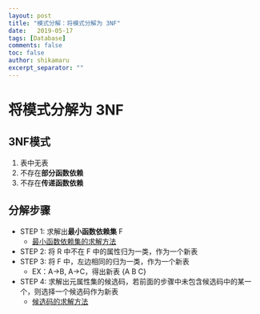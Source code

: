 ```yaml
---
layout: post
title: "模式分解：将模式分解为 3NF"
date:   2019-05-17
tags: [Database]
comments: false
toc: false
author: shikamaru
excerpt_separator: ""
---
```


# 将模式分解为 3NF

## 3NF模式

1. 表中无表
2. 不存在**部分函数依赖**
3. 不存在**传递函数依赖**

## 分解步骤

* STEP 1: 求解出**最小函数依赖集** F
  * [最小函数依赖集的求解方法](https://blog.carlchen.icu/minimal_cover/)
* STEP 2: 将 R 中不在 F 中的属性归为一类，作为一个新表
* STEP 3: 将 F 中，左边相同的归为一类，作为一个新表
  * EX：A->B, A->C，得出新表 {A B C}
* STEP 4: 求解出元属性集的候选码，若前面的步骤中未包含候选码中的某一个，则选择一个候选码作为新表
  * [候选码的求解方法](https://blog.carlchen.icu/candidate_key/)
